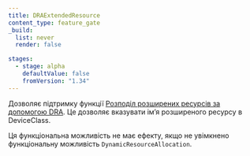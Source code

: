 ```yaml
---
title: DRAExtendedResource
content_type: feature_gate
_build:
  list: never
  render: false

stages:
  - stage: alpha
    defaultValue: false
    fromVersion: "1.34"
---
```


Дозволяє підтримку функції [Розподіл розширених ресурсів за допомогою DRA](/docs/concepts/configuration/manage-resources-containers/#extended-resources-allocation-by-dra). Це дозволяє вказувати імʼя розширеного ресурсу в DeviceClass.

Ця функціональна можливість не має ефекту, якщо не увімкнено функціональну можливість `DynamicResourceAllocation`.
